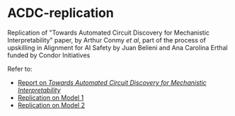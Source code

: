 # ACDC-replication
Replication of "Towards Automated Circuit Discovery for Mechanistic Interpretability" paper, by Arthur Conmy _et al_, part of the process of upskilling in Alignment for AI Safety by Juan Belieni and Ana Carolina Erthal funded by Condor Initiatives

Refer to:
* [Report on _Towards Automated Circuit Discovery for Mechanistic Interpretability_](report.pdf)
* [Replication on Model 1](notebooks/attn_only_2L_half.ipynb)
* [Replication on Model 2](notebooks/redwood_attn_2l.ipynb.ipynb)

